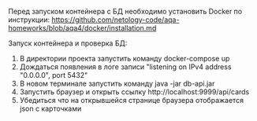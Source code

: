 Перед запуском контейнера с БД необходимо установить Docker по инструкции:
https://github.com/netology-code/aqa-homeworks/blob/aqa4/docker/installation.md

Запуск контейнера и проверка БД: 
1) В директории проекта запустить команду docker-compose up
2) Дождаться появления в логе записи "listening on IPv4 address "0.0.0.0", port 5432"
3) В новом терминале запустить команду java -jar db-api.jar
4) Запустить браузер и открыть ссылку http://localhost:9999/api/cards
5) Убедиться что на открывшейся странице браузера отображается json с карточками
